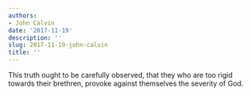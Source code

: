 ```yaml
---
authors:
- John Calvin
date: '2017-11-19'
description: ''
slug: 2017-11-19-john-calvin
title: ''
---
```

This truth ought to be carefully observed, that they who are too rigid towards their brethren, provoke against themselves the severity of God.



